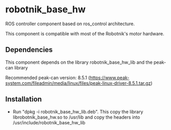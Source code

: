 # robotnik_base_hw

ROS controller component based on ros_control architecture. 

This component is compatible with most of the Robotnik's motor hardware.

## Dependencies

This component depends on the library robotnik_base_hw_lib and the peak-can library

Recommended peak-can version: 8.5.1 (https://www.peak-system.com/fileadmin/media/linux/files/peak-linux-driver-8.5.1.tar.gz)

## Installation

* Run "dpkg -i robotnik_base_hw_lib.deb". This copy the library librobotnik_base_hw.so to /usr/lib and copy the headers into /usr/include/robotnik_base_hw_lib


